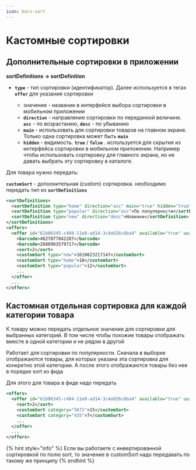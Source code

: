 ```yaml
---
icon: bars-sort
---
```


# Кастомные сортировки

## Дополнительные сортировки в приложении

**sortDefinitions -> sortDefinition**

*   **`type`** - тип сортировки (идентификатор). Далее используется в тегах **`offer`** для указания сортировки

    * значение - название в интерфейсе выбора сортировки в мобильном приложении
    * **`direction`** - направление сортировки по переданной величине. **`asc`** - по возрастанию, **`desc`** - по убыванию
    * **`main`** - использовать для сортировки товаров на главном экране. Только одна сортировка может быть **`main`**&#x20;
    * **`hidden`** - видимость. **`true`** / **`false`** . используется для скрытия из интерфейса сортировки в мобильном приложении. Например чтобы использовать сортировку для главного экрана, но не давать выбрать эту сортировку в каталоге.



Для товара нужно передать:

**`customSort`** - дополнительная (custom) сортировка. необходимо передать тип из **`sortDefinitions`**

```xml
<sortDefinitions>
  <sortDefinition type="home" direction="asc" main="true" hidden="true">Главный экран</sortDefinition>
  <sortDefinition type="popular" direction="asc">По популярности</sortDefinition>
  <sortDefinition type="new" direction="desc">Новинки</sortDefinition>
</sortDefinitions>
<offers>
  <offer id="61b06345-c404-11e0-ad14-3c4a926c6ba4" available="true" uuid="a43c03a5-3d1d-5791-b9a5-1ef95438cd8e" group_id="6" sizeGridImage="">
    <barcode>4627077842287</barcode>
    <barcode>2680983579717</barcode>
    <sort>2</sort>
    <customSort type="new">1610623217147</customSort>
    <customSort type="home">18</customSort>
    <customSort type="popular">12</customSort>
    ...
  </offer>
  ...     
</offers>
```

## Кастомная отдельная сортировка для каждой категории товара

К товару можно передать отдельное значение для сортировки для выбранных категорий. В том числе чтобы похожие товары отображать вместе в одной категории и не рядом в другой

Работает для сортировки по популярности. Сначала в выборке отображаются товары, для которых указана эта сортировка для конкретно этой категории. А после этого отображаются товары без нее в порядке sort из фида

Для этого для товара в фиде надо передать&#x20;

```xml
<offers>
  <offer id="61b06345-c404-11e0-ad14-3c4a926c6ba4" available="true" uuid="a43c03a5-3d1d-5791-b9a5-1ef95438cd8e" group_id="6" sizeGridImage="">
    <sort>2</sort>
    <customSort category="5672">15</customSort>
    <customSort category="435">7</customSort>
    ...
  </offer>
  ...     
</offers>
```

{% hint style="info" %}
Если вы работаете с инвертированной сортировкой по полю sort, то значение в customSort надо передавать по такому же принципу&#x20;
{% endhint %}
